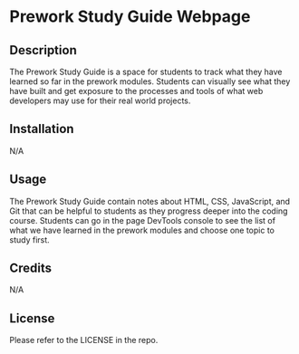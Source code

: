
# Prework Study Guide Webpage

## Description

The Prework Study Guide is a space for students to track what they have learned so far in the prework modules. Students can visually see what they have built and get exposure to the processes and tools of what web developers may use for their real world projects. 

## Installation

N/A

## Usage

The Prework Study Guide contain notes about HTML, CSS, JavaScript, and Git that can be helpful to students as they progress deeper into the coding course. Students can go in the page DevTools console to see the list of what we have learned in the prework modules and choose one topic to study first. 

## Credits

N/A

## License

Please refer to the LICENSE in the repo.

